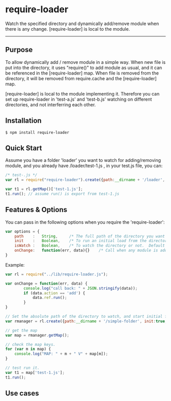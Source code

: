 require-loader
==============

Watch the specified directory and dynamically add/remove module when there is any change.   [require-loader] is local to the module. 


-------------


## Purpose
To allow dynamically add / remove module in a simple way. 
When new file is put into the directory, it uses "require()" to add module as usual, and it can be referenced in the [require-loader] map. 
When file is removed from the directory, it will be removed from require.cache and the [require-loader] map. 

[require-loader] is local to the module implementing it.  Therefore you can set up require-loader in 'test-a.js' and 'test-b.js' watching on different directories, and not interferring each other.


## Installation
    $ npm install require-loader


## Quick Start

Assume you have a folder 'loader' you want to watch for adding/removing module, and you already have /loader/test-1.js , in your test.js file, you can:


```js
/* test-.js */
var rl = require("require-loader").create({path:__dirname + '/loader', init:true});

var t1 = rl.getMap()['test-1.js'];
t1.run(); // assume run() is export from test-1.js

```

## Features & Options

You can pass in the following options when you require the 'require-loader':

```js
var options = {
    path    :   String,     /* The full path of the directory you want to watch, default to './' */
    init    :   Boolean,    /* To run an initial load from the directory or not, default to false */
    isWatch :   Boolean,    /* To watch the directory or not.  Default to true */
    onChange:   function(err, data){}    /* Call when any module is added or removed.  It will data as: {action:String, filename:String, resolve_name:String, ref:Object   }, action is either "add" or "remove", ref is the required Module just added. */
}
```

Example: 

```js
var rl = require("../lib/require-loader.js");

var onChange = function(err, data) {
        console.log("call back: " + JSON.stringify(data));
        if (data.action == 'add') {
            data.ref.run();
        }
}

// Set the absolute path of the directory to watch, and start initial function right away.
var rmanager = rl.create({path:__dirname + '/simple-folder', init:true, onChange:onChange});

// get the map
var map = rmanager.getMap();

// check the map keys. 
for (var m in map) {
    console.log("MAP: " + m + " V" + map[m]);
}

// test run it. 
var t1 = map['test-1.js'];
t1.run();

```


## Use cases



